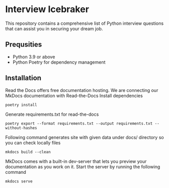 Interview Icebraker
===============

This repository contains a comprehensive list of Python interview questions that can assist you in securing your dream job.

## Prequsities

* Python 3.9 or above
* Python Poetry for dependency management
## Installation

Read the Docs offers free documentation hosting. We are connecting our MkDocs documentation with Read-the-Docs
Install dependencies
```
poetry install
```
Generate requirements.txt for read-the-docs
```
poetry export --format requirements.txt --output requirements.txt --without-hashes
```
Following command generates site with given data under docs/ directory so you can check locally files
```
mkdocs build --clean
```
MkDocs comes with a built-in dev-server that lets you preview your documentation as you work on it. 
Start the server by running the following command
```
mkdocs serve
```

